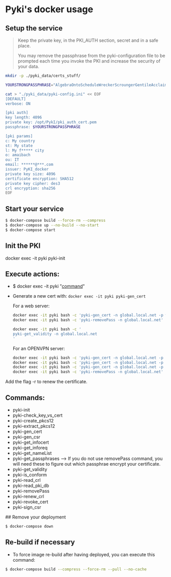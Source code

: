 Pyki's docker usage
===================

## Setup the service

> Keep the private key, in the PKI_AUTH section, secret and in a safe place.
>
> You may remove the passphrase from the pyki-configuration
> file to be prompted each time you invoke the PKI and
> increase the security of your data.

```bash
mkdir -p ./pyki_data/certs_stuff/

YOURSTRONGPASSPHRASE="AlgebraOntoScheduleWreckerScroungerGentileAcclaim"

cat > "./pyki_data/pyki-config.ini" << EOF
[DEFAULT]
verbose: ON

[pki auth]
key length: 4096
private key: /opt/PykI/pki_auth_cert.pem
passphrase: $YOURSTRONGPASSPHRASE

[pki params]
c: My country
st: My state
l: My f***** city
o: amaibach
ou: IT
email: ******@***.com
issuer: PyKI_docker
private key size: 4096
certificate encryption: SHA512
private key cipher: des3
crl encryption: sha256
EOF
```


## Start your service

```bash
$ docker-compose build --force-rm --compress
$ docker-compose up --no-build --no-start
$ docker-compose start
```


## Init the PKI

docker exec -it pyki pyki-init


## Execute actions:

- $ docker exec -it pyki "[command](##commands)"

 - Generate a new cert with: `docker exec -it pyki pyki-gen_cert`

     For a web server:
     ```bash
     docker exec -it pyki bash -c 'pyki-gen_cert -n global.local.net -p web -k keyEncipherment,dataEncipherment -a DNS:*.local.net'
     docker exec -it pyki bash -c 'pyki-removePass -n global.local.net'

     docker exec -it pyki bash -c '
     pyki-get_validity -n global.local.net
     '
     ```

     For an OPENVPN server:
     ```bash
     docker exec -it pyki bash -c 'pyki-gen_cert -n global.local.net -p server -k keyEncipherment,dataEncipherment -a DNS:*.local.net'
     docker exec -it pyki bash -c 'pyki-gen_cert -n global.local.net -p client -k keyEncipherment,dataEncipherment -a DNS:*.local.net'
     docker exec -it pyki bash -c 'pyki-gen_cert -n global.local.net -p both -k keyEncipherment,dataEncipherment -a DNS:*.local.net'
     docker exec -it pyki bash -c 'pyki-removePass -n global.local.net'
     ```

 Add the flag -r to renew the certificate.


## Commands:

- pyki-init
- pyki-check_key_vs_cert
- pyki-create_pkcs12
- pyki-extract_pkcs12
- pyki-gen_cert
- pyki-gen_csr
- pyki-get_infocert
- pyki-get_inforeq
- pyki-get_nameList
- pyki-get_passphrases -->
    If you do not use removePass command, you will need these to figure out which passphrae encrypt your certificate.
- pyki-get_validity
- pyki-is_conform
- pyki-read_crl
- pyki-read_pki_db
- pyki-removePass
- pyki-renew_crl
- pyki-revoke_cert
- pyki-sign_csr


## Remove your deployment

```bash
$ docker-compose down
```

## Re-build if necessary

- To force image re-build after having deployed, you can execute this command:

```bash
$ docker-compose build --compress --force-rm --pull --no-cache
```
